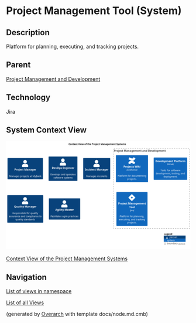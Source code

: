 
# Project Management Tool (System)
## Description
Platform for planning, executing, and tracking projects.

## Parent
[Project Management and Development](../../mybank/project-management/context-boundary.md)

## Technology
Jira

## System Context View
![Context View of the Project Management Systems](../../mybank/project-management/context-view.png)

[Context View of the Project Management Systems](../../mybank/project-management/context-view.md)


## Navigation
[List of views in namespace](./views-in-namespace.md)

[List of all Views](../../views.md)


(generated by [Overarch](https://github.com/soulspace-org/overarch) with template docs/node.md.cmb)
